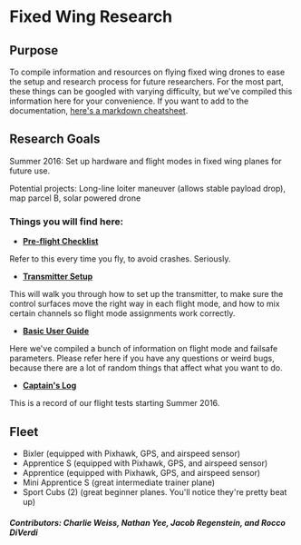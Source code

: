 ﻿# Fixed Wing Research
## Purpose
To compile information and resources on flying fixed wing drones to ease the setup and research process for future researchers. For the most part, these things can be googled with varying difficulty, but we've compiled this information here for your convenience. If you want to add to the documentation, [here's a markdown cheatsheet](https://github.com/adam-p/markdown-here/wiki/Markdown-Cheatsheet).

## Research Goals
Summer 2016: Set up hardware and flight modes in fixed wing planes for future use.

Potential projects: Long-line loiter maneuver (allows stable payload drop), map parcel B, solar powered drone

### Things you will find here:
- **[Pre-flight Checklist](https://github.com/olinrobotics/fixedWingResearch/blob/charlievweiss-patch-1/FixedWingPilotChecklist0.2.docx)**

 Refer to this every time you fly, to avoid crashes. Seriously.
- **[Transmitter Setup](https://github.com/olinrobotics/fixedWingResearch/blob/charlievweiss-patch-1/Transmitter%20Setup.md)**

 This will walk you through how to set up the transmitter, to make sure the control surfaces move the right way in each flight mode, and how to mix certain channels so flight mode assignments work correctly.
- **[Basic User Guide](https://github.com/olinrobotics/fixedWingResearch/blob/charlievweiss-patch-1/basicUserGuide.md)**

 Here we've compiled a bunch of information on flight mode and failsafe parameters. Please refer here if you have any questions or weird bugs, because there are a lot of random things that affect what you want to do.
- **[Captain's Log](https://github.com/olinrobotics/fixedWingResearch/blob/charlievweiss-patch-1/captainsLog.md)**

 This is a record of our flight tests starting Summer 2016.

## Fleet
- Bixler (equipped with Pixhawk, GPS, and airspeed sensor)
- Apprentice S (equipped with Pixhawk, GPS, and airspeed sensor)
- Apprentice (equipped with Pixhawk, GPS, and airspeed sensor)
- Mini Apprentice S (great intermediate trainer plane)
- Sport Cubs (2) (great beginner planes. You'll notice they're pretty beat up)

##### Contributors: Charlie Weiss, Nathan Yee, Jacob Regenstein, and Rocco DiVerdi
